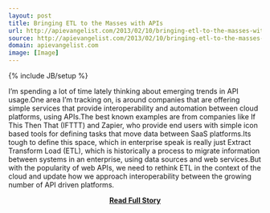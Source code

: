 ```yaml
---
layout: post
title: Bringing ETL to the Masses with APIs
url: http://apievangelist.com/2013/02/10/bringing-etl-to-the-masses-with-apis/
source: http://apievangelist.com/2013/02/10/bringing-etl-to-the-masses-with-apis/
domain: apievangelist.com
image: [Image]
---
```

{% include JB/setup %}<p>I’m spending a lot of time lately thinking about emerging trends in API usage.One area I’m tracking on, is around companies that are offering simple services that provide interoperability and automation between cloud platforms, using APIs.The best known examples are from companies like If This Then That (IFTTT) and Zapier, who provide end users with simple icon based tools for defining tasks that move data between SaaS platforms.Its tough to define this space, which in enterprise speak is really just Extract Transform Load (ETL), which is historically a process to migrate information between systems in an enterprise, using data sources and web services.But with the popularity of web APIs, we need to rethink ETL in the context of the cloud and update how we approach interoperability between the growing number of API driven platforms.</p>
<center><p><a href="http://apievangelist.com/2013/02/10/bringing-etl-to-the-masses-with-apis/" style='padding:25px; font-sze:18px; font-weight: bold;'>Read Full Story</a></p></center>
